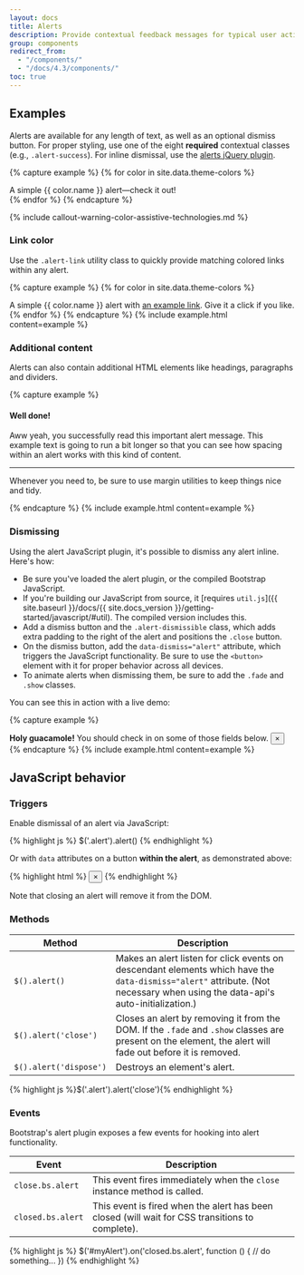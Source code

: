 ```yaml
---
layout: docs
title: Alerts
description: Provide contextual feedback messages for typical user actions with the handful of available and flexible alert messages.
group: components
redirect_from:
  - "/components/"
  - "/docs/4.3/components/"
toc: true
---
```


## Examples

Alerts are available for any length of text, as well as an optional dismiss button. For proper styling, use one of the eight **required** contextual classes (e.g., `.alert-success`). For inline dismissal, use the [alerts jQuery plugin](#dismissing).

{% capture example %}
{% for color in site.data.theme-colors %}
<div class="alert alert-{{ color.name }}" role="alert">
  A simple {{ color.name }} alert—check it out!
</div>{% endfor %}
{% endcapture %}
<!-- {% include example.html content=example %} -->

{% include callout-warning-color-assistive-technologies.md %}

### Link color

Use the `.alert-link` utility class to quickly provide matching colored links within any alert.

{% capture example %}
{% for color in site.data.theme-colors %}
<div class="alert alert-{{ color.name }}" role="alert">
  A simple {{ color.name }} alert with <a href="#" class="alert-link">an example link</a>. Give it a click if you like.
</div>{% endfor %}
{% endcapture %}
{% include example.html content=example %}

### Additional content

Alerts can also contain additional HTML elements like headings, paragraphs and dividers.

{% capture example %}
<div class="alert alert-success" role="alert">
  <h4 class="alert-heading">Well done!</h4>
  <p>Aww yeah, you successfully read this important alert message. This example text is going to run a bit longer so that you can see how spacing within an alert works with this kind of content.</p>
  <hr>
  <p class="mb-0">Whenever you need to, be sure to use margin utilities to keep things nice and tidy.</p>
</div>
{% endcapture %}
{% include example.html content=example %}


### Dismissing

Using the alert JavaScript plugin, it's possible to dismiss any alert inline. Here's how:

- Be sure you've loaded the alert plugin, or the compiled Bootstrap JavaScript.
- If you're building our JavaScript from source, it [requires `util.js`]({{ site.baseurl }}/docs/{{ site.docs_version }}/getting-started/javascript/#util). The compiled version includes this.
- Add a dismiss button and the `.alert-dismissible` class, which adds extra padding to the right of the alert and positions the `.close` button.
- On the dismiss button, add the `data-dismiss="alert"` attribute, which triggers the JavaScript functionality. Be sure to use the `<button>` element with it for proper behavior across all devices.
- To animate alerts when dismissing them, be sure to add the `.fade` and `.show` classes.

You can see this in action with a live demo:

{% capture example %}
<div class="alert alert-warning alert-dismissible fade show" role="alert">
  <strong>Holy guacamole!</strong> You should check in on some of those fields below.
  <button type="button" class="close" data-dismiss="alert" aria-label="Close">
    <span aria-hidden="true">&times;</span>
  </button>
</div>
{% endcapture %}
{% include example.html content=example %}

## JavaScript behavior

### Triggers

Enable dismissal of an alert via JavaScript:

{% highlight js %}
$('.alert').alert()
{% endhighlight %}

Or with `data` attributes on a button **within the alert**, as demonstrated above:

{% highlight html %}
<button type="button" class="close" data-dismiss="alert" aria-label="Close">
  <span aria-hidden="true">&times;</span>
</button>
{% endhighlight %}

Note that closing an alert will remove it from the DOM.

### Methods

| Method | Description |
| --- | --- |
| `$().alert()` | Makes an alert listen for click events on descendant elements which have the `data-dismiss="alert"` attribute. (Not necessary when using the data-api's auto-initialization.) |
| `$().alert('close')` | Closes an alert by removing it from the DOM. If the `.fade` and `.show` classes are present on the element, the alert will fade out before it is removed. |
| `$().alert('dispose')` | Destroys an element's alert. |

{% highlight js %}$('.alert').alert('close'){% endhighlight %}

### Events

Bootstrap's alert plugin exposes a few events for hooking into alert functionality.

| Event | Description |
| --- | --- |
| `close.bs.alert` | This event fires immediately when the <code>close</code> instance method is called. |
| `closed.bs.alert` | This event is fired when the alert has been closed (will wait for CSS transitions to complete). |

{% highlight js %}
$('#myAlert').on('closed.bs.alert', function () {
  // do something...
})
{% endhighlight %}
